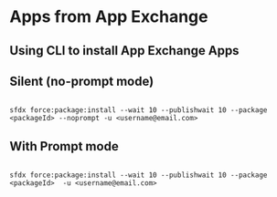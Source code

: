 # Apps from App Exchange


## Using CLI to install App Exchange Apps

## Silent (no-prompt mode)
```

sfdx force:package:install --wait 10 --publishwait 10 --package <packageId> --noprompt -u <username@email.com>

```

## With Prompt mode
```

sfdx force:package:install --wait 10 --publishwait 10 --package <packageId>  -u <username@email.com>

```
